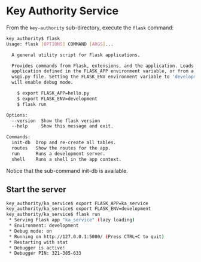 # Key Authority Service

From the `key-authority` sub-directory, execute the `flask` command:

```bash
key_authority$ flask
Usage: flask [OPTIONS] COMMAND [ARGS]...

  A general utility script for Flask applications.

  Provides commands from Flask, extensions, and the application. Loads the
  application defined in the FLASK_APP environment variable, or from a
  wsgi.py file. Setting the FLASK_ENV environment variable to 'development'
  will enable debug mode.

    $ export FLASK_APP=hello.py
    $ export FLASK_ENV=development
    $ flask run

Options:
  --version  Show the flask version
  --help     Show this message and exit.

Commands:
  init-db  Drop and re-create all tables.
  routes   Show the routes for the app.
  run      Runs a development server.
  shell    Runs a shell in the app context.
```

Notice that the sub-command init-db is available.

## Start the server

```bash
key_authority/ka_service$ export FLASK_APP=ka_service
key_authority/ka_service$ export FLASK_ENV=development
key_authority/ka_service$ flask run
 * Serving Flask app "ka_service" (lazy loading)
 * Environment: development
 * Debug mode: on
 * Running on http://127.0.0.1:5000/ (Press CTRL+C to quit)
 * Restarting with stat
 * Debugger is active!
 * Debugger PIN: 321-385-633
```
